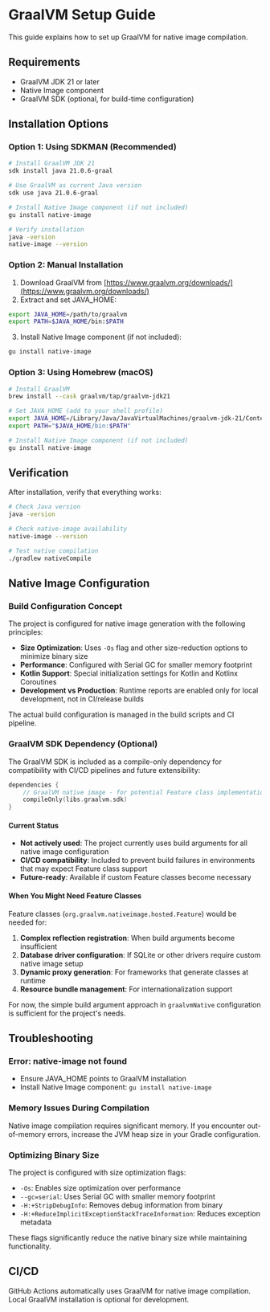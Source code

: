 # GraalVM Setup Guide

This guide explains how to set up GraalVM for native image compilation.

## Requirements

- GraalVM JDK 21 or later
- Native Image component
- GraalVM SDK (optional, for build-time configuration)

## Installation Options

### Option 1: Using SDKMAN (Recommended)

```bash
# Install GraalVM JDK 21
sdk install java 21.0.6-graal

# Use GraalVM as current Java version
sdk use java 21.0.6-graal

# Install Native Image component (if not included)
gu install native-image

# Verify installation
java -version
native-image --version
```

### Option 2: Manual Installation

1. Download GraalVM from [https://www.graalvm.org/downloads/](https://www.graalvm.org/downloads/)
2. Extract and set JAVA_HOME:

```bash
export JAVA_HOME=/path/to/graalvm
export PATH=$JAVA_HOME/bin:$PATH
```

3. Install Native Image component (if not included):

```bash
gu install native-image
```


### Option 3: Using Homebrew (macOS)

```bash
# Install GraalVM
brew install --cask graalvm/tap/graalvm-jdk21

# Set JAVA_HOME (add to your shell profile)
export JAVA_HOME=/Library/Java/JavaVirtualMachines/graalvm-jdk-21/Contents/Home
export PATH="$JAVA_HOME/bin:$PATH"

# Install Native Image component (if not included)
gu install native-image
```

## Verification

After installation, verify that everything works:

```bash
# Check Java version
java -version

# Check native-image availability
native-image --version

# Test native compilation
./gradlew nativeCompile
```

## Native Image Configuration

### Build Configuration Concept

The project is configured for native image generation with the following principles:

- **Size Optimization**: Uses `-Os` flag and other size-reduction options to minimize binary size
- **Performance**: Configured with Serial GC for smaller memory footprint
- **Kotlin Support**: Special initialization settings for Kotlin and Kotlinx Coroutines
- **Development vs Production**: Runtime reports are enabled only for local development, not in CI/release builds

The actual build configuration is managed in the build scripts and CI pipeline.

### GraalVM SDK Dependency (Optional)

The GraalVM SDK is included as a compile-only dependency for compatibility with CI/CD pipelines and future extensibility:

```kotlin
dependencies {
    // GraalVM native image - for potential Feature class implementations
    compileOnly(libs.graalvm.sdk)
}
```

#### Current Status

- **Not actively used**: The project currently uses build arguments for all native image configuration
- **CI/CD compatibility**: Included to prevent build failures in environments that may expect Feature class support
- **Future-ready**: Available if custom Feature classes become necessary

#### When You Might Need Feature Classes

Feature classes (`org.graalvm.nativeimage.hosted.Feature`) would be needed for:

1. **Complex reflection registration**: When build arguments become insufficient
2. **Database driver configuration**: If SQLite or other drivers require custom native image setup
3. **Dynamic proxy generation**: For frameworks that generate classes at runtime
4. **Resource bundle management**: For internationalization support

For now, the simple build argument approach in `graalvmNative` configuration is sufficient for the project's needs.

## Troubleshooting

### Error: native-image not found

- Ensure JAVA_HOME points to GraalVM installation
- Install Native Image component: `gu install native-image`

### Memory Issues During Compilation

Native image compilation requires significant memory. If you encounter out-of-memory errors, increase the JVM heap size in your Gradle configuration.

### Optimizing Binary Size

The project is configured with size optimization flags:

- `-Os`: Enables size optimization over performance
- `--gc=serial`: Uses Serial GC with smaller memory footprint
- `-H:+StripDebugInfo`: Removes debug information from binary
- `-H:+ReduceImplicitExceptionStackTraceInformation`: Reduces exception metadata

These flags significantly reduce the native binary size while maintaining functionality.

## CI/CD

GitHub Actions automatically uses GraalVM for native image compilation. Local GraalVM installation is optional for development.
